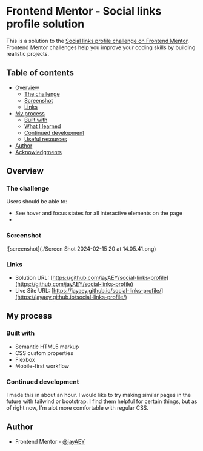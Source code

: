 # Frontend Mentor - Social links profile solution

This is a solution to the [Social links profile challenge on Frontend Mentor](https://www.frontendmentor.io/challenges/social-links-profile-UG32l9m6dQ). Frontend Mentor challenges help you improve your coding skills by building realistic projects.

## Table of contents

- [Overview](#overview)
  - [The challenge](#the-challenge)
  - [Screenshot](#screenshot)
  - [Links](#links)
- [My process](#my-process)
  - [Built with](#built-with)
  - [What I learned](#what-i-learned)
  - [Continued development](#continued-development)
  - [Useful resources](#useful-resources)
- [Author](#author)
- [Acknowledgments](#acknowledgments)

## Overview

### The challenge

Users should be able to:

- See hover and focus states for all interactive elements on the page
- 
### Screenshot
![screenshot](./Screen Shot 2024-02-15 20 at 14.05.41.png)

### Links

- Solution URL: [https://github.com/jayAEY/social-links-profile](https://github.com/jayAEY/social-links-profile)
- Live Site URL: [https://jayaey.github.io/social-links-profile/](https://jayaey.github.io/social-links-profile/)

## My process

### Built with

- Semantic HTML5 markup
- CSS custom properties
- Flexbox
- Mobile-first workflow

### Continued development

I made this in about an hour. I would like to try making similar pages in the future with tailwind or bootstrap. I find them helpful for certain things, but as of right now, I'm alot more comfortable with regular CSS.

## Author

- Frontend Mentor - [@jayAEY](https://www.frontendmentor.io/profile/jayAEY)
